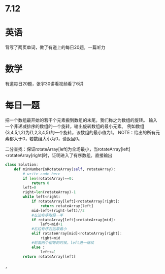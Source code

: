 # 7.12

# 英语

背写了两页单词，做了有道上的每日20题，一篇听力

# 数学    

有道每日20题，张宇30讲看视频看了6讲

#  每日一题  

把一个数组最开始的若干个元素搬到数组的末尾，我们称之为数组的旋转。
输入一个非递减排序的数组的一个旋转，输出旋转数组的最小元素。
例如数组{3,4,5,1,2}为{1,2,3,4,5}的一个旋转，该数组的最小值为1。
NOTE：给出的所有元素都大于0，若数组大小为0，请返回0。

二分查找：保证rotateArray[left]为全场最小，当rotateArray[left]<rotateArray[right]时，证明进入了有序数组，直接输出

```python
class Solution:
    def minNumberInRotateArray(self, rotateArray):
        # write code here
        if len(rotateArray)==0:
            return 0
        left=0
        right=len(rotateArray)-1
        while left<right:
            if rotateArray[left]<rotateArray[right]:
                return rotateArray[left]
            mid=left+(right-left)//2
            #左边有序取另一半
            if rotateArray[left]<rotateArray[mid]:
                left=mid+1
            #右边有序右边取最小
            elif rotateArray[mid]<rotateArray[right]:
                right=mid
            #前面两个相等的时候，left进一继续
            else :
                left+=1
        return rotateArray[left] 
```



，
